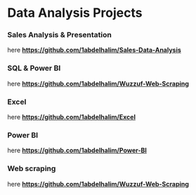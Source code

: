 # Data Analysis Projects
### Sales Analysis & Presentation
here **https://github.com/1abdelhalim/Sales-Data-Analysis**

### SQL & Power BI
here **https://github.com/1abdelhalim/Wuzzuf-Web-Scraping**

### Excel 
here **https://github.com/1abdelhalim/Excel**

### Power BI 
here **https://github.com/1abdelhalim/Power-BI**

### Web scraping 
here **https://github.com/1abdelhalim/Wuzzuf-Web-Scraping**


